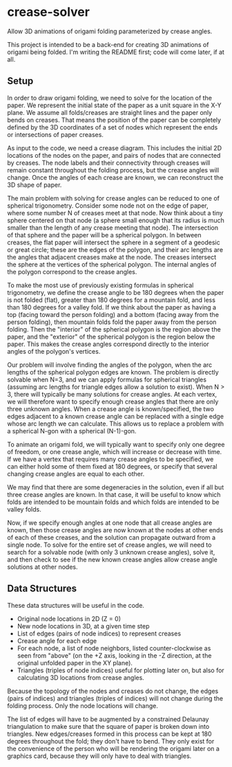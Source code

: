 # crease-solver
Allow 3D animations of origami folding parameterized by crease angles.

This project is intended to be a back-end for creating 3D animations of origami
being folded.  I'm writing the README first; code will come later, if at all.

## Setup 

In order to draw origami folding, we need to solve for the location of the
paper.  We represent the initial state of the paper as a unit square in the X-Y
plane.  We assume all folds/creases are straight lines and the paper only bends
on creases. That means the position of the paper can be completely defined by
the 3D coordinates of a set of nodes which represent the ends or intersections
of paper creases.

As input to the code, we need a crease diagram.  This includes the initial 2D
locations of the nodes on the paper, and pairs of nodes that are connected by
creases.  The node labels and their connectivity through creases will remain
constant throughout the folding process, but the crease angles will change.
Once the angles of each crease are known, we can reconstruct the 3D shape of 
paper.

The main problem with solving for crease angles can be reduced to one of
spherical trigonometry.  Consider some node not on the edge of paper, where some
number N of creases meet at that node.  Now think about a tiny sphere centered
on that node (a sphere small enough that its radius is much smaller than the
length of any crease meeting that node).  The intersection of that sphere and
the paper will be a spherical polygon.  In between creases, the flat paper will
intersect the sphere in a segment of a geodesic or great circle; these are the
edges of the polygon, and their arc lengths are the angles that adjacent creases
make at the node.  The creases intersect the sphere at the vertices of the
spherical polygon.  The internal angles of the polygon correspond to the crease
angles.

To make the most use of previously existing formulas in spherical trigonometry,
we define the crease angle to be 180 degrees when the paper is not folded
(flat), greater than 180 degrees for a mountain fold, and less than 180 degrees
for a valley fold.  If we think about the paper as having a top (facing toward
the person folding) and a bottom (facing away from the person folding),
then mountain folds fold the paper away from the person folding.  Then
the "interior" of the spherical polygon is the region above the paper, and the
"exterior" of the spherical polygon is the region below the paper.
This makes the crease angles correspond directly to the interior angles of the
polygon's vertices.

Our problem will involve finding the angles of the polygon, when the arc lengths
of the spherical polygon edges are known.  The problem is directly solvable when
N=3, and we can apply formulas for spherical triangles (assuming arc lengths for
triangle edges allow a solution to exist).  When N > 3, there will typically be
many solutions for crease angles.  At each vertex, we will therefore want to
specify enough crease angles that there are only three unknown angles.  When a
crease angle is known/specified, the two edges adjacent to a known crease angle
can be replaced with a single edge whose arc length we can calculate.  This
allows us to replace a problem with a spherical N-gon with a spherical
(N-1)-gon.  

To animate an origami fold, we will typically want to specify only one degree of
freedom, or one crease angle, which will increase or decrease with time.  If we
have a vertex that requires many crease angles to be specified, we can either
hold some of them fixed at 180 degrees, or specify that several changing crease
angles are equal to each other.

We may find that there are some degeneracies in the solution, even if all but three
crease angles are known.  In that case, it will be useful to know which folds
are intended to be mountain folds and which folds are intended to be valley
folds.

Now, if we specify enough angles at one node that all crease angles are known,
then those crease angles are now known at the nodes at other ends of each of
these creases, and the solution can propagate outward from a single node.
To solve for the entire set of crease angles, we will need to search for a
solvable node (with only 3 unknown crease angles), solve it, and then check to
see if the new known crease angles allow crease angle solutions at other nodes.

## Data Structures

These data structures will be useful in the code.

* Original node locations in 2D (Z = 0)
* New node locations in 3D, at a given time step
* List of edges (pairs of node indices) to represent creases
* Crease angle for each edge
* For each node, a list of node neighbors, listed counter-clockwise as seen from
  "above" (on the +Z axis, looking in the -Z direction, at the original unfolded
  paper in the XY plane).
* Triangles (triples of node indices) useful for plotting later on, but also for
  calculating 3D locations from crease angles.

Because the topology of the nodes and creases do not change, the edges (pairs of
indices) and triangles (triples of indices) will not change during the folding
process.  Only the node locations will change.

The list of edges will have to be augmented by a constrained Delaunay
triangulation to make sure that the square of paper is broken down into
triangles.  New edges/creases formed in this process can be kept at 180 degrees
throughout the fold; they don't have to bend.  They only exist for the
convenience of the person who will be rendering the origami later on a graphics
card, because they will only have to deal with triangles.





